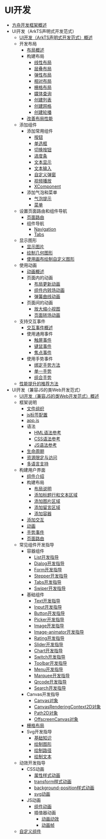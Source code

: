 # UI开发

- [方舟开发框架概述](arkui-overview.md)
- UI开发（ArkTS声明式开发范式）
  - [UI开发（ArkTS声明式开发范式）概述](arkts-ui-development-overview.md)
  - 开发布局
    - [布局概述](arkts-layout-development-overview.md)
    - 构建布局
        - [线性布局](arkts-layout-development-linear.md)
        - [层叠布局](arkts-layout-development-stack-layout.md)
        - [弹性布局](arkts-layout-development-flex-layout.md)
        - [相对布局](arkts-layout-development-relative-layout.md)
        - [栅格布局](arkts-layout-development-grid-layout.md)
        - [媒体查询](arkts-layout-development-media-query.md)
        - [创建列表](arkts-layout-development-create-list.md)
        - [创建网格](arkts-layout-development-create-grid.md)
        - [创建轮播](arkts-layout-development-create-looping.md)
    - [改善布局性能](arkts-layout-development-performance-boost.md)
  - 添加组件
    - 添加常用组件
      - [按钮](arkts-common-components-button.md)
      - [单选框](arkts-common-components-radio-button.md)
      - [切换按钮](arkts-common-components-switch.md)
      - [进度条](arkts-common-components-progress-indicator.md)
      - [文本显示](arkts-common-components-text-display.md)
      - [文本输入](arkts-common-components-text-input.md)
      - [自定义弹窗](arkts-common-components-custom-dialog.md)
      - [视频播放](arkts-common-components-video-player.md)
      - [XComponent](arkts-common-components-xcomponent.md)
    - 添加气泡和菜单
      - [气泡提示](arkts-popup-and-menu-components-popup.md)
      - [菜单](arkts-popup-and-menu-components-menu.md)
  - 设置页面路由和组件导航
    - [页面路由](arkts-routing.md)
    - 组件导航
      - [Navigation](arkts-navigation-navigation.md)
      - [Tabs](arkts-navigation-tabs.md)
  - 显示图形
    - [显示图片](arkts-graphics-display.md)
    - [绘制几何图形](arkts-geometric-shape-drawing.md)
    - [使用画布绘制自定义图形](arkts-drawing-customization-on-canvas.md)
  - 使用动画
    - [动画概述](arkts-animation-overview.md)
    - 页面内的动画
      - [布局更新动画](arkts-layout-update-animation.md)
      - [组件内转场动画](arkts-transition-animation-within-component.md)
      - [弹簧曲线动画](arkts-spring-animation.md)
    - 页面间的动画
      - [放大缩小视图](arkts-zoom-animation.md)
      - [页面转场动画](arkts-page-transition-animation.md)
  - 支持交互事件
    - [交互事件概述](arkts-event-overview.md)
    - 使用通用事件
      - [触屏事件](arkts-common-events-touch-screen-event.md)
      - [键鼠事件](arkts-common-events-device-input-event.md)
      - [焦点事件](arkts-common-events-focus-event.md)
    - 使用手势事件
      - [绑定手势方法](arkts-gesture-events-binding.md)
      - [单一手势](arkts-gesture-events-single-gesture.md)
      - [组合手势](arkts-gesture-events-combined-gestures.md)
  - [性能提升的推荐方法](arkts-performance-improvement-recommendation.md)
- UI开发（兼容JS的类Web开发范式）
  - [UI开发（兼容JS的类Web开发范式）概述](ui-js-overview.md)
  - 框架说明
    - [文件组织](js-framework-file.md)
    - [js标签配置](js-framework-js-tag.md)
    - [app.js](js-framework-js-file.md)
    - 语法
      - [HML语法参考](js-framework-syntax-hml.md)
      - [CSS语法参考](js-framework-syntax-css.md)
      - [JS语法参考](js-framework-syntax-js.md)
    - [生命周期](js-framework-lifecycle.md)
    - [资源限定与访问](js-framework-resource-restriction.md)
    - [多语言支持](js-framework-multiple-languages.md)
  - 构建用户界面
    - [组件介绍](ui-js-building-ui-component.md)
    - 构建布局
      - [布局说明](ui-js-building-ui-layout-intro.md)
      - [添加标题行和文本区域](ui-js-building-ui-layout-text.md)
      - [添加图片区域](ui-js-building-ui-layout-image.md)
      - [添加留言区域](ui-js-building-ui-layout-comment.md)
      - [添加容器](ui-js-building-ui-layout-external-container.md)
    - [添加交互](ui-js-building-ui-interactions.md)
    - [动画](ui-js-building-ui-animation.md)
    - [手势事件](ui-js-building-ui-event.md)
    - [页面路由](ui-js-building-ui-routes.md)
  - 常见组件开发指导
    - 容器组件
      - [List开发指导](ui-js-components-list.md)
      - [Dialog开发指导](ui-js-components-dialog.md)
      - [Form开发指导](ui-js-components-form.md)
      - [Stepper开发指导](ui-js-components-stepper.md)
      - [Tabs开发指导](ui-js-component-tabs.md)
      - [Swiper开发指导](ui-js-components-swiper.md)
    - 基础组件
      - [Text开发指导](ui-js-components-text.md)
      - [Input开发指导](ui-js-components-input.md)
      - [Button开发指导](ui-js-components-button.md)
      - [Picker开发指导](ui-js-components-picker.md)
      - [Image开发指导](ui-js-components-images.md)
      - [Image-animator开发指导](ui-js-components-image-animator.md)
      - [Rating开发指导](ui-js-components-rating.md)
      - [Slider开发指导](ui-js-components-slider.md)
      - [Chart开发指导](ui-js-components-chart.md)
      - [Switch开发指导](ui-js-components-switch.md)
      - [Toolbar开发指导](ui-js-components-toolbar.md)
      - [Menu开发指导](ui-js-components-menu.md)
      - [Marquee开发指导](ui-js-components-marquee.md)
      - [Qrcode开发指导](ui-js-components-qrcode.md)
      - [Search开发指导](ui-js-components-search.md)
    - Canvas开发指导
      - [Canvas对象](ui-js-components-canvas.md)
      - [CanvasRenderingContext2D对象](ui-js-components-canvasrenderingcontext2d.md)
      - [Path2D对象](ui-js-components-path2d.md)
      - [OffscreenCanvas对象](ui-js-components-offscreencanvas.md)
    - [栅格布局](ui-js-components-grid.md)
    - Svg开发指导
      - [基础知识](ui-js-components-svg-overview.md)
      - [绘制图形](ui-js-components-svg-graphics.md)
      - [绘制路径](ui-js-components-svg-path.md)
      - [绘制文本](ui-js-components-svg-text.md)
  - 动效开发指导
    - CSS动画
      - [属性样式动画](ui-js-animate-attribute-style.md)
      - [transform样式动画](ui-js-animate-transform.md)
      - [background-position样式动画](ui-js-animate-background-position-style.md)
      - [svg动画](ui-js-animate-svg.md)
    - JS动画
      - [组件动画](ui-js-animate-component.md)
      - 插值器动画
        - [动画动效](ui-js-animate-dynamic-effects.md)
        - [动画帧](ui-js-animate-frame.md)
  - [自定义组件](ui-js-custom-components.md)
